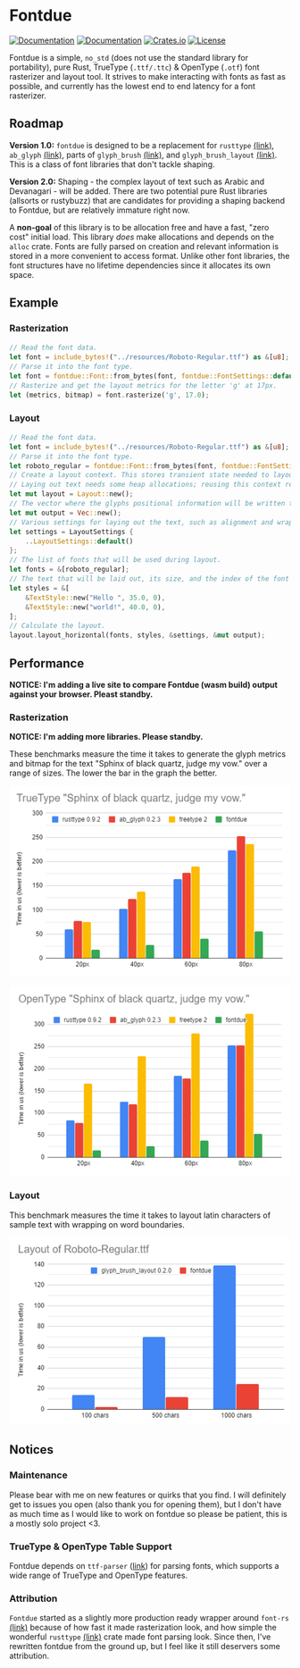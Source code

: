 # Fontdue

[![Documentation](https://travis-ci.org/mooman219/fontdue.svg?branch=master)](https://travis-ci.org/mooman219/fontdue)
[![Documentation](https://docs.rs/fontdue/badge.svg)](https://docs.rs/fontdue)
[![Crates.io](https://img.shields.io/crates/v/fontdue.svg)](https://crates.io/crates/fontdue)
[![License](https://img.shields.io/crates/l/fontdue.svg)](https://github.com/mooman219/fontdue/blob/master/LICENSE)

Fontdue is a simple, `no_std` (does not use the standard library for portability), pure Rust, TrueType (`.ttf/.ttc`) & OpenType (`.otf`) font rasterizer and layout tool. It strives to make interacting with fonts as fast as possible, and currently has the lowest end to end latency for a font rasterizer.

## Roadmap

**Version 1.0:** `fontdue` is designed to be a replacement for `rusttype` [(link)](https://gitlab.redox-os.org/redox-os/rusttype), `ab_glyph` [(link)](https://github.com/alexheretic/ab-glyph), parts of `glyph_brush` [(link)](https://github.com/alexheretic/glyph-brush/tree/master/glyph-brush), and `glyph_brush_layout` [(link)](https://github.com/alexheretic/glyph-brush/tree/master/layout). This is a class of font libraries that don't tackle shaping.

**Version 2.0:** Shaping - the complex layout of text such as Arabic and Devanagari - will be added. There are two potential pure Rust libraries (allsorts or rustybuzz) that are candidates for providing a shaping backend to Fontdue, but are relatively immature right now.

A **non-goal** of this library is to be allocation free and have a fast, "zero cost" initial load. This library _does_ make allocations and depends on the `alloc` crate. Fonts are fully parsed on creation and relevant information is stored in a more convenient to access format. Unlike other font libraries, the font structures have no lifetime dependencies since it allocates its own space.

## Example

### Rasterization
```rust
// Read the font data.
let font = include_bytes!("../resources/Roboto-Regular.ttf") as &[u8];
// Parse it into the font type.
let font = fontdue::Font::from_bytes(font, fontdue::FontSettings::default()).unwrap();
// Rasterize and get the layout metrics for the letter 'g' at 17px.
let (metrics, bitmap) = font.rasterize('g', 17.0);
```

### Layout
```rust
// Read the font data.
let font = include_bytes!("../resources/Roboto-Regular.ttf") as &[u8];
// Parse it into the font type.
let roboto_regular = fontdue::Font::from_bytes(font, fontdue::FontSettings::default()).unwrap();
// Create a layout context. This stores transient state needed to layout text.
// Laying out text needs some heap allocations; reusing this context reduces the need to reallocate space.
let mut layout = Layout::new();
// The vector where the glyphs positional information will be written to. This vec is cleared before it's written to.
let mut output = Vec::new();
// Various settings for laying out the text, such as alignment and wrapping settings.
let settings = LayoutSettings {
    ..LayoutSettings::default()
};
// The list of fonts that will be used during layout.
let fonts = &[roboto_regular];
// The text that will be laid out, its size, and the index of the font in the font list to use for that section of text.
let styles = &[
    &TextStyle::new("Hello ", 35.0, 0),
    &TextStyle::new("world!", 40.0, 0),
];
// Calculate the layout.
layout.layout_horizontal(fonts, styles, &settings, &mut output);
```

## Performance

**NOTICE: I'm adding a live site to compare Fontdue (wasm build) output against your browser. Pleast standby.**

### Rasterization

**NOTICE: I'm adding more libraries. Please standby.**

These benchmarks measure the time it takes to generate the glyph metrics and bitmap for the text "Sphinx of black quartz, judge my vow." over a range of sizes. The lower the bar in the graph the better.

![Rasterize benchmarks](/images/rasterize_glyf.png)

![Rasterize benchmarks](/images/rasterize_cff.png)

### Layout

This benchmark measures the time it takes to layout latin characters of sample text with wrapping on word boundaries.

![Layout benchmarks](/images/layout.png)

## Notices

### Maintenance

Please bear with me on new features or quirks that you find. I will definitely get to issues you open (also thank you for opening them), but I don't have as much time as I would like to work on fontdue so please be patient, this is a mostly solo project <3.

### TrueType & OpenType Table Support

Fontdue depends on `ttf-parser` ([link](https://github.com/RazrFalcon/ttf-parser)) for parsing fonts, which supports a wide range of TrueType and OpenType features.

### Attribution

`Fontdue` started as a slightly more production ready wrapper around `font-rs` [(link)](https://github.com/raphlinus/font-rs) because of how fast it made rasterization look, and how simple the wonderful `rusttype` [(link)](https://gitlab.redox-os.org/redox-os/rusttype) crate made font parsing look. Since then, I've rewritten fontdue from the ground up, but I feel like it still deservers some attribution.